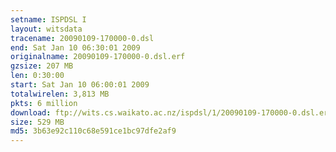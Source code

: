 ```yaml
---
setname: ISPDSL I
layout: witsdata
tracename: 20090109-170000-0.dsl
end: Sat Jan 10 06:30:01 2009
originalname: 20090109-170000-0.dsl.erf
gzsize: 207 MB
len: 0:30:00
start: Sat Jan 10 06:00:01 2009
totalwirelen: 3,813 MB
pkts: 6 million
download: ftp://wits.cs.waikato.ac.nz/ispdsl/1/20090109-170000-0.dsl.erf.gz
size: 529 MB
md5: 3b63e92c110c68e591ce1bc97dfe2af9
---
```

